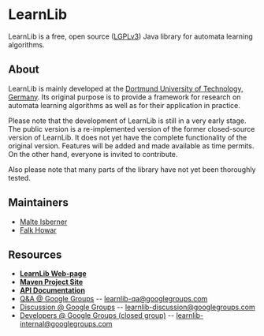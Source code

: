 LearnLib
===========
LearnLib is a free, open source ([LGPLv3][1]) Java library for automata learning algorithms.

About
-----
LearnLib is mainly developed at the [Dortmund University of Technology, Germany][2]. Its original purpose is to 
provide a framework for research on automata learning algorithms as well as for their application in practice. 

Please note that the development of LearnLib is still in a very early stage. The public version is a re-implemented
version of the former closed-source version of LearnLib. It does not yet have the complete functionality of the 
original version. Features will be added and made available as time permits. On the other hand, everyone is 
invited to contribute.

Also please note that many parts of the library have not yet been thoroughly tested.

Maintainers
-----------
* [Malte Isberner][4]
* [Falk Howar][13]

Resources
---------
* **[LearnLib Web-page][3]**
* **[Maven Project Site][5]**
* **[API Documentation][6]**
* [Q&A @ Google Groups][7] -- [learnlib-qa@googlegroups.com][8]
* [Discussion @ Google Groups][9] -- [learnlib-discussion@googlegroups.com][10] 
* [Developers @ Google Groups (closed group)][11] -- [learnlib-internal@googlegroups.com][12]

[1]: http://www.gnu.de/documents/lgpl.en.html
[2]: http://www.cs.tu-dortmund.de
[3]: http://www.learnlib.de
[4]: https://github.com/misberner
[5]: http://learnlib.github.io/learnlib/maven-site/latest-snapshot/
[6]: http://learnlib.github.io/learnlib/maven-site/latest-snapshot/apidocs/
[7]: https://groups.google.com/forum/?fromgroups#!forum/learnlib-qa
[8]: mailto:learnlib-qa@googlegroups.com
[9]: https://groups.google.com/forum/?fromgroups#!forum/learnlib-discussion
[10]: mailto:learnlib-discussion@googlegroups.com
[11]: https://groups.google.com/forum/?fromgroups#!forum/learnlib-internal
[12]: mailto:learnlib-internal@googlegroups.com
[13]: https://github.com/fhowar
